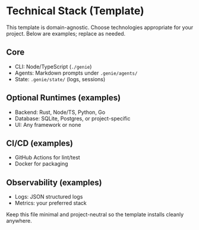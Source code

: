 # Technical Stack (Template)

This template is domain-agnostic. Choose technologies appropriate for your project. Below are examples; replace as needed.

## Core
- CLI: Node/TypeScript (`./genie`)
- Agents: Markdown prompts under `.genie/agents/`
- State: `.genie/state/` (logs, sessions)

## Optional Runtimes (examples)
- Backend: Rust, Node/TS, Python, Go
- Database: SQLite, Postgres, or project-specific
- UI: Any framework or none

## CI/CD (examples)
- GitHub Actions for lint/test
- Docker for packaging

## Observability (examples)
- Logs: JSON structured logs
- Metrics: your preferred stack

Keep this file minimal and project-neutral so the template installs cleanly anywhere.

